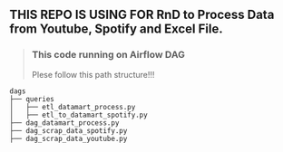 ## THIS REPO IS USING FOR RnD to Process Data from Youtube, Spotify and Excel File.

>### This code running on Airflow DAG
> Plese follow this path structure!!!
```
dags
├── queries
│   ├── etl_datamart_process.py
│   ├── etl_to_datamart_spotify.py
├── dag_datamart_process.py
├── dag_scrap_data_spotify.py
├── dag_scrap_data_youtube.py
```
